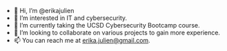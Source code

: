 - 👋 Hi, I’m @erikajulien
- 👀 I’m interested in IT and cybersecurity.
- 🌱 I’m currently taking the UCSD Cybersecurity Bootcamp course.
- 💞️ I’m looking to collaborate on various projects to gain more experience.
- 📫 You can reach me at <erika.julien@gmail.com>.

<!---
erikajulien/erikajulien is a ✨ special ✨ repository because its `README.md` (this file) appears on your GitHub profile.
You can click the Preview link to take a look at your changes.
--->
